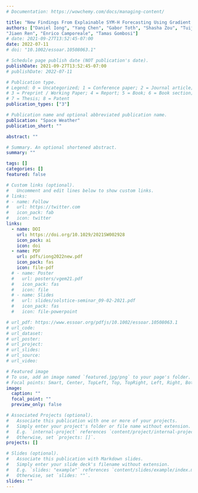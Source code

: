 ```yaml
---
# Documentation: https://wowchemy.com/docs/managing-content/

title: "New Findings From Explainable SYM-H Forecasting Using Gradient Boosting Machines"
authors: ["Daniel Iong", "Yang Chen", "Gabor Toth", "Shasha Zou", "Tuija Pulkkinen",
"Jiaen Ren", "Enrico Camporeale", "Tamas Gombosi"]
# date: 2021-09-27T13:52:45-07:00
date: 2022-07-11
# doi: "10.1002/essoar.10508063.1"

# Schedule page publish date (NOT publication's date).
publishDate: 2021-09-27T13:52:45-07:00
# publishDate: 2022-07-11

# Publication type.
# Legend: 0 = Uncategorized; 1 = Conference paper; 2 = Journal article;
# 3 = Preprint / Working Paper; 4 = Report; 5 = Book; 6 = Book section;
# 7 = Thesis; 8 = Patent
publication_types: ["3"]

# Publication name and optional abbreviated publication name.
publication: "Space Weather"
publication_short: ""

abstract: ""

# Summary. An optional shortened abstract.
summary: ""

tags: []
categories: []
featured: false

# Custom links (optional).
#   Uncomment and edit lines below to show custom links.
# links:
# - name: Follow
#   url: https://twitter.com
#   icon_pack: fab
#   icon: twitter
links:
  - name: DOI
    url: https://doi.org/10.1029/2021SW002928
    icon_pack: ai
    icon: doi
  - name: PDF
    url: pdfs/iong2022new.pdf
    icon_pack: fas
    icon: file-pdf
  # - name: Poster
  #   url: posters/vgem21.pdf
  #   icon_pack: fas
  #   icon: file
  # - name: Slides
  #   url: slides/solstice-seminar_09-02-2021.pdf
  #   icon_pack: fas
  #   icon: file-powerpoint

# url_pdf: https://www.essoar.org/pdfjs/10.1002/essoar.10508063.1
# url_code:
# url_dataset:
# url_poster:
# url_project:
# url_slides:
# url_source:
# url_video:

# Featured image
# To use, add an image named `featured.jpg/png` to your page's folder.
# Focal points: Smart, Center, TopLeft, Top, TopRight, Left, Right, BottomLeft, Bottom, BottomRight.
image:
  caption: ""
  focal_point: ""
  preview_only: false

# Associated Projects (optional).
#   Associate this publication with one or more of your projects.
#   Simply enter your project's folder or file name without extension.
#   E.g. `internal-project` references `content/project/internal-project/index.md`.
#   Otherwise, set `projects: []`.
projects: []

# Slides (optional).
#   Associate this publication with Markdown slides.
#   Simply enter your slide deck's filename without extension.
#   E.g. `slides: "example"` references `content/slides/example/index.md`.
#   Otherwise, set `slides: ""`.
slides: ""
---
```


